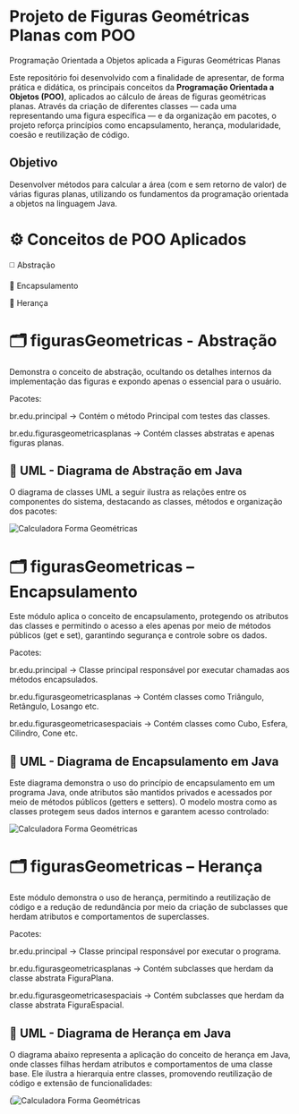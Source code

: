 # Projeto de Figuras Geométricas Planas com POO
Programação Orientada a Objetos aplicada a Figuras Geométricas Planas

Este repositório foi desenvolvido com a finalidade de apresentar, de forma prática e didática, os principais conceitos da **Programação Orientada a Objetos (POO)**, aplicados ao cálculo de áreas de figuras geométricas planas. Através da criação de diferentes classes — cada uma representando uma figura específica — e da organização em pacotes, o projeto reforça princípios como encapsulamento, herança, modularidade, coesão e reutilização de código.

## Objetivo
Desenvolver métodos para calcular a área (com e sem retorno de valor) de várias figuras planas, utilizando os fundamentos da programação orientada a objetos na linguagem Java.

# ⚙️ Conceitos de POO Aplicados

◻️ Abstração

🧷 Encapsulamento

🧬 Herança

# 🗂️ figurasGeometricas - Abstração
Demonstra o conceito de abstração, ocultando os detalhes internos da implementação das figuras e expondo apenas o essencial para o usuário.

Pacotes:

br.edu.principal → Contém o método Principal com testes das classes.

br.edu.figurasgeometricasplanas → Contém classes abstratas e apenas figuras planas.

## 📐 UML - Diagrama de Abstração em Java
O diagrama de classes UML a seguir ilustra as relações entre os componentes do sistema, destacando as classes, métodos e organização dos pacotes:

![Calculadora Forma Geométricas](https://github.com/user-attachments/assets/d180fd41-6041-4ee8-b486-94a769a934ea)

# 🗂️ figurasGeometricas – Encapsulamento
Este módulo aplica o conceito de encapsulamento, protegendo os atributos das classes e permitindo o acesso a eles apenas por meio de métodos públicos (get e set), garantindo segurança e controle sobre os dados.

Pacotes:

br.edu.principal → Classe principal responsável por executar chamadas aos métodos encapsulados.

br.edu.figurasgeometricasplanas → Contém classes como Triângulo, Retângulo, Losango etc.

br.edu.figurasgeometricasespaciais → Contém classes como Cubo, Esfera, Cilindro, Cone etc.

## 📐 UML - Diagrama de Encapsulamento em Java
Este diagrama demonstra o uso do princípio de encapsulamento em um programa Java, onde atributos são mantidos privados e acessados por meio de métodos públicos (getters e setters). O modelo mostra como as classes protegem seus dados internos e garantem acesso controlado:

![Calculadora Forma Geométricas](https://github.com/user-attachments/assets/bf98efc5-6ec0-4b8f-a83e-40cef52ca38e)

# 🗂️ figurasGeometricas – Herança
Este módulo demonstra o uso de herança, permitindo a reutilização de código e a redução de redundância por meio da criação de subclasses que herdam atributos e comportamentos de superclasses.

Pacotes:

br.edu.principal → Classe principal responsável por executar o programa.

br.edu.figurasgeometricasplanas → Contém subclasses que herdam da classe abstrata FiguraPlana.

br.edu.figurasgeometricasespaciais → Contém subclasses que herdam da classe abstrata FiguraEspacial.

## 📐 UML - Diagrama de Herança em Java
O diagrama abaixo representa a aplicação do conceito de herança em Java, onde classes filhas herdam atributos e comportamentos de uma classe base. Ele ilustra a hierarquia entre classes, promovendo reutilização de código e extensão de funcionalidades:

(![Calculadora Forma Geométricas]()
